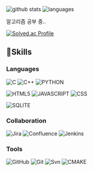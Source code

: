 <!--
**HyeonsuIm/HyeonsuIm** is a ✨ _special_ ✨ repository because its `README.md` (this file) appears on your GitHub profile.

Here are some ideas to get you started:

- 🔭 I’m currently working on ...
- 🌱 I’m currently learning ...
- 👯 I’m looking to collaborate on ...
- 🤔 I’m looking for help with ...
- 💬 Ask me about ...
- 📫 How to reach me: ...
- 😄 Pronouns: ...
- ⚡ Fun fact: ...
-->


![github stats](https://github-readme-stats.vercel.app/api?username=HyeonsuIm&theme=codeSTACKr)
![languages](https://github-readme-stats.vercel.app/api/top-langs/?username=HyeonsuIm&theme=codeSTACKr)

알고리즘 공부 중..

[![Solved.ac Profile](http://mazassumnida.wtf/api/v2/generate_badge?boj=ees1307)](https://solved.ac/ees1307/)


## 💪Skills

### Languages

![C](https://img.shields.io/badge/C-A8B9CC.svg?style=for-the-badge&logo=C&logoColor=black)
![C++](https://img.shields.io/badge/C%2B%2B-00599C?style=for-the-badge&logo=c%2B%2B&logoColor=white)
![PYTHON](https://img.shields.io/badge/Python-3776AB.svg?style=for-the-badge&logo=Python&logoColor=white)

![HTML5](https://img.shields.io/badge/HTML5-E34F26?style=for-the-badge&logo=html5&logoColor=white)
![JAVASCRIPT](https://img.shields.io/badge/JavaScript-F7DF1E.svg?style=for-the-badge&logo=JavaScript&logoColor=black)
![CSS](https://img.shields.io/badge/CSS3-1572B6?style=for-the-badge&logo=css3&logoColor=white)

![SQLITE](https://img.shields.io/badge/SQLite-07405E?style=for-the-badge&logo=sqlite&logoColor=white)

### Collaboration
![Jira](https://img.shields.io/badge/Jira-0052CC?style=for-the-badge&logo=Jira&logoColor=white)
![Confluence](https://img.shields.io/badge/Confluence-172B4D.svg?style=for-the-badge&logo=Confluence&logoColor=white)
![Jenkins](https://img.shields.io/badge/Jenkins-D24939?style=for-the-badge&logo=Jenkins&logoColor=white)

### Tools
![GitHub](https://img.shields.io/badge/GitHub-100000?style=for-the-badge&logo=github&logoColor=white)
![Git](https://img.shields.io/badge/GIT-E44C30?style=for-the-badge&logo=git&logoColor=white)
![Svn](https://img.shields.io/badge/Subversion-809CC9.svg?style=for-the-badge&logo=Subversion&logoColor=white)
![CMAKE](https://img.shields.io/badge/CMake-064F8C?style=for-the-badge&logo=cmake&logoColor=white)
